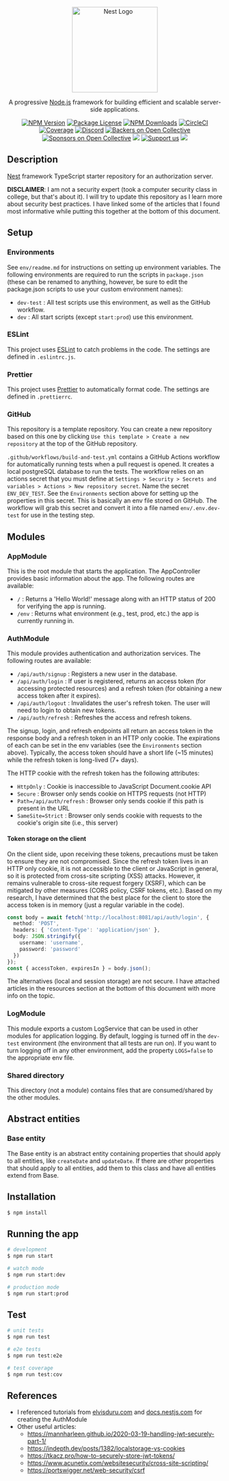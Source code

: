 <p align="center">
  <a href="http://nestjs.com/" target="blank"><img src="https://nestjs.com/img/logo-small.svg" width="200" alt="Nest Logo" /></a>
</p>

[circleci-image]: https://img.shields.io/circleci/build/github/nestjs/nest/master?token=abc123def456
[circleci-url]: https://circleci.com/gh/nestjs/nest

  <p align="center">A progressive <a href="http://nodejs.org" target="_blank">Node.js</a> framework for building efficient and scalable server-side applications.</p>
    <p align="center">
<a href="https://www.npmjs.com/~nestjscore" target="_blank"><img src="https://img.shields.io/npm/v/@nestjs/core.svg" alt="NPM Version" /></a>
<a href="https://www.npmjs.com/~nestjscore" target="_blank"><img src="https://img.shields.io/npm/l/@nestjs/core.svg" alt="Package License" /></a>
<a href="https://www.npmjs.com/~nestjscore" target="_blank"><img src="https://img.shields.io/npm/dm/@nestjs/common.svg" alt="NPM Downloads" /></a>
<a href="https://circleci.com/gh/nestjs/nest" target="_blank"><img src="https://img.shields.io/circleci/build/github/nestjs/nest/master" alt="CircleCI" /></a>
<a href="https://coveralls.io/github/nestjs/nest?branch=master" target="_blank"><img src="https://coveralls.io/repos/github/nestjs/nest/badge.svg?branch=master#9" alt="Coverage" /></a>
<a href="https://discord.gg/G7Qnnhy" target="_blank"><img src="https://img.shields.io/badge/discord-online-brightgreen.svg" alt="Discord"/></a>
<a href="https://opencollective.com/nest#backer" target="_blank"><img src="https://opencollective.com/nest/backers/badge.svg" alt="Backers on Open Collective" /></a>
<a href="https://opencollective.com/nest#sponsor" target="_blank"><img src="https://opencollective.com/nest/sponsors/badge.svg" alt="Sponsors on Open Collective" /></a>
  <a href="https://paypal.me/kamilmysliwiec" target="_blank"><img src="https://img.shields.io/badge/Donate-PayPal-ff3f59.svg"/></a>
    <a href="https://opencollective.com/nest#sponsor"  target="_blank"><img src="https://img.shields.io/badge/Support%20us-Open%20Collective-41B883.svg" alt="Support us"></a>
  <a href="https://twitter.com/nestframework" target="_blank"><img src="https://img.shields.io/twitter/follow/nestframework.svg?style=social&label=Follow"></a>
</p>
  <!--[![Backers on Open Collective](https://opencollective.com/nest/backers/badge.svg)](https://opencollective.com/nest#backer)
  [![Sponsors on Open Collective](https://opencollective.com/nest/sponsors/badge.svg)](https://opencollective.com/nest#sponsor)-->

## Description

[Nest](https://github.com/nestjs/nest) framework TypeScript starter repository for an authorization server.

**DISCLAIMER**:
I am not a security expert (took a computer security class in college, but that's about it). I will try to update this repository as I learn more about security best practices. I have linked some of the articles that I found most informative while putting this together at the bottom of this document.

## Setup

### Environments

See `env/readme.md` for instructions on setting up environment variables. The following environments are required to run the scripts in `package.json` (these can be renamed to anything, however, be sure to edit the package.json scripts to use your custom environment names):

- `dev-test` : All test scripts use this environment, as well as the GitHub workflow.
- `dev` : All start scripts (except `start:prod`) use this environment.

### ESLint

This project uses [ESLint](https://eslint.org/) to catch problems in the code. The settings are defined in `.eslintrc.js`.

### Prettier

This project uses [Prettier](https://prettier.io/) to automatically format code. The settings are defined in `.prettierrc`.

### GitHub

This repository is a template repository. You can create a new repository based on this one by clicking `Use this template > Create a new repository` at the top of the GitHub repository.

`.github/workflows/build-and-test.yml` contains a GitHub Actions workflow for automatically running tests when a pull request is opened. It creates a local postgreSQL database to run the tests. The workflow relies on an actions secret that you must define at `Settings > Security > Secrets and variables > Actions > New repository secret`. Name the secret `ENV_DEV_TEST`. See the `Environments` section above for setting up the properties in this secret. This is basically an env file stored on GitHub. The workflow will grab this secret and convert it into a file named `env/.env.dev-test` for use in the testing step.

## Modules

### AppModule

This is the root module that starts the application. The AppController provides basic information about the app. The following routes are available:

- `/` : Returns a 'Hello World!' message along with an HTTP status of 200 for verifying the app is running.
- `/env` : Returns what environment (e.g., test, prod, etc.) the app is currently running in.

### AuthModule

This module provides authentication and authorization services. The following routes are available:

- `/api/auth/signup` : Registers a new user in the database.
- `/api/auth/login` : If user is registered, returns an access token (for accessing protected resources) and a refresh token (for obtaining a new access token after it expires).
- `/api/auth/logout` : Invalidates the user's refresh token. The user will need to login to obtain new tokens.
- `/api/auth/refresh` : Refreshes the access and refresh tokens.

The signup, login, and refresh endpoints all return an access token in the response body and a refresh token in an HTTP only cookie. The expirations of each can be set in the env variables (see the `Environments` section above). Typically, the access token should have a short life (~15 minutes) while the refresh token is long-lived (7+ days).

The HTTP cookie with the refresh token has the following attributes:

- `HttpOnly` : Cookie is inaccessible to JavaScript Document.cookie API
- `Secure` : Browser only sends cookie on HTTPS requests (not HTTP)
- `Path=/api/auth/refresh` : Browser only sends cookie if this path is present in the URL
- `SameSite=Strict` : Browser only sends cookie with requests to the cookie's origin site (i.e., this server)

#### Token storage on the client

On the client side, upon receiving these tokens, precautions must be taken to ensure they are not compromised. Since the refresh token lives in an HTTP only cookie, it is not accessible to the client or JavaScript in general, so it is protected from cross-site scripting (XSS) attacks. However, it remains vulnerable to cross-site request forgery (XSRF), which can be mitigated by other measures (CORS policy, CSRF tokens, etc.). Based on my research, I have determined that the best place for the client to store the access token is in memory (just a regular variable in the code).

```typescript
const body = await fetch('http://localhost:8081/api/auth/login', {
  method: 'POST',
  headers: { 'Content-Type': 'application/json' },
  body: JSON.stringify({
    username: 'username',
    password: 'password'
  })
});
const { accessToken, expiresIn } = body.json();
```

The alternatives (local and session storage) are not secure. I have attached articles in the resources section at the bottom of this document with more info on the topic.

### LogModule

This module exports a custom LogService that can be used in other modules for application logging. By default, logging is turned off in the `dev-test` environment (the environment that all tests are run on). If you want to turn logging off in any other environment, add the property `LOGS=false` to the appropriate env file.

### Shared directory

This directory (not a module) contains files that are consumed/shared by the other modules.

## Abstract entities

### Base entity

The Base entity is an abstract entity containing properties that should apply to all entities, like `createDate` and `updateDate`. If there are other properties that should apply to all entities, add them to this class and have all entities extend from Base.

## Installation

```bash
$ npm install
```

## Running the app

```bash
# development
$ npm run start

# watch mode
$ npm run start:dev

# production mode
$ npm run start:prod
```

## Test

```bash
# unit tests
$ npm run test

# e2e tests
$ npm run test:e2e

# test coverage
$ npm run test:cov
```

## References

- I referenced tutorials from [elvisduru.com](https://www.elvisduru.com/blog/nestjs-jwt-authentication-refresh-token) and [docs.nestjs.com](https://docs.nestjs.com/security/authentication) for creating the AuthModule
- Other useful articles:
  - https://mannharleen.github.io/2020-03-19-handling-jwt-securely-part-1/
  - https://indepth.dev/posts/1382/localstorage-vs-cookies
  - https://tkacz.pro/how-to-securely-store-jwt-tokens/
  - https://www.acunetix.com/websitesecurity/cross-site-scripting/
  - https://portswigger.net/web-security/csrf

